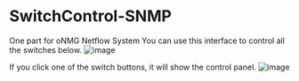 # SwitchControl-SNMP
One part for oNMG Netflow System
You can use this interface to control all the switches below.
![image](https://github.com/enter3935/SwitchControl-SNMP/blob/master/switch_snmp/images/sw1.png)

If you click one of the switch buttons, it will show the control panel.
![image](https://github.com/enter3935/SwitchControl-SNMP/blob/master/switch_snmp/images/sw2.png)
